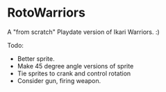 # RotoWarriors
A "from scratch" Playdate version of Ikari Warriors. :)

Todo:
* Better sprite.
* Make 45 degree angle versions of sprite
* Tie sprites to crank and control rotation
* Consider gun, firing weapon.

